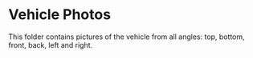 # Vehicle Photos
This folder contains pictures of the vehicle from all angles: top, bottom, front, back, left and right.